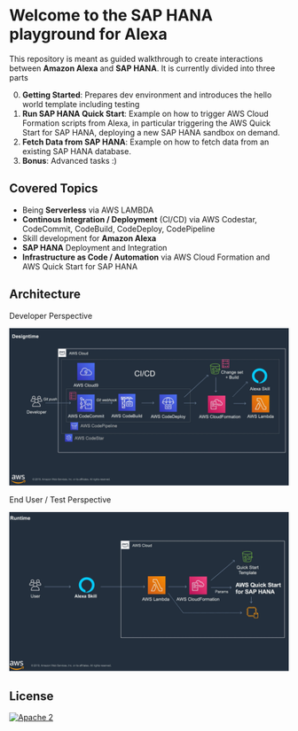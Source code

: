 # Welcome to the SAP HANA playground for Alexa

This repository is meant as guided walkthrough to create interactions between **Amazon Alexa** and **SAP HANA**.
It is currently divided into three parts

0. **Getting Started**: Prepares dev environment and introduces the hello world template including testing
1. **Run SAP HANA Quick Start**: Example on how to trigger AWS Cloud Formation scripts from Alexa, in particular triggering the AWS Quick Start for SAP HANA, deploying a new SAP HANA sandbox on demand.
2. **Fetch Data from SAP HANA**: Example on how to fetch data from an existing SAP HANA database.
3. **Bonus**: Advanced tasks :)

## Covered Topics

- Being **Serverless** via AWS LAMBDA 
- **Continous Integration / Deployment** (CI/CD) via AWS Codestar, CodeCommit, CodeBuild, CodeDeploy, CodePipeline
- Skill development for **Amazon Alexa**
- **SAP HANA** Deployment and Integration
- **Infrastructure as Code / Automation** via AWS Cloud Formation and AWS Quick Start for SAP HANA

## Architecture

Developer Perspective

![image](assets/Architecture1.jpg)

End User / Test Perspective

![image](assets/Architecture2.jpg)

## License

[![Apache 2](https://img.shields.io/badge/license-Apache%202-blue.svg)](./LICENSE.txt)